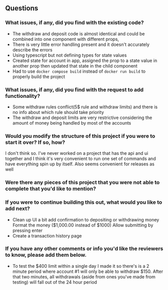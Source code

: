 ## Questions

### What issues, if any, did you find with the existing code?
  - The withdraw and deposit code is almost identical and could be combined into one component with different props,
  - There is very little error handling present and it doesn't accurately describe the errors
  - Using typescript but not defining types for state values
  - Created state for account in app, assigned the prop to a state value in another prop then updated that state in the child component
  - Had to use `docker compose build` instead of `docker run build` to properly build the project
### What issues, if any, did you find with the request to add functionality?
  - Some withdraw rules conflict(5$ rule and withdraw limits) and there is no info about which rule should take priority
  - The withdraw and deposit limits are very restrictive considering the amount of money being handled by most of the accounts

### Would you modify the structure of this project if you were to start it over? If so, how?
  I don't think so. I've never worked on a project that has the api and ui together and I think it's very convenient to run one set of commands and have everything spin up by itself. Also seems convenient for releases as well
### Were there any pieces of this project that you were not able to complete that you'd like to mention?

### If you were to continue building this out, what would you like to add next?
  - Clean up UI a bit
      add confirmation to depositing or withdrawing money
      Format the money ($1,000.00 instead of $1000)
      Allow submitting by pressing enter
  - Create a transaction history page
### If you have any other comments or info you'd like the reviewers to know, please add them below.
  - To test the $400 limit within a single day I made it so there's is a 2 minute period where account #1 will only be able to withdraw $150. After that two minutes, all withdrawals (aside from ones you've made from testing) will fall out of the 24 hour period